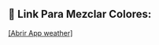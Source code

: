 ## 🔗 Link Para Mezclar Colores:

[[Abrir App weather]](https://united-colors-vite-jvs4wdyn8-tobiassl.vercel.app/)
